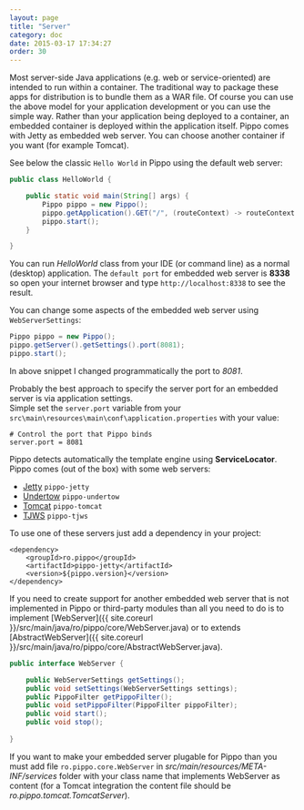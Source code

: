 ```yaml
---
layout: page
title: "Server"
category: doc
date: 2015-03-17 17:34:27
order: 30
---
```


Most server-side Java applications (e.g. web or service-oriented) are intended to run within a container. 
The traditional way to package these apps for distribution is to bundle them as a WAR file. 
Of course you can use the above model for your application development or you can use the simple way. 
Rather than your application being deployed to a container, an embedded container is deployed within the application itself.
Pippo comes with Jetty as embedded web server. You can choose another container if you want (for example Tomcat).
 
See below the classic `Hello World` in Pippo using the default web server:

```java
public class HelloWorld {

    public static void main(String[] args) {
        Pippo pippo = new Pippo();
        pippo.getApplication().GET("/", (routeContext) -> routeContext.send("Hello World!"));
        pippo.start();
    }

}
```

You can run _HelloWorld_ class from your IDE (or command line) as a normal (desktop) application. 
The `default port` for embedded web server is __8338__ so open your internet browser and type `http://localhost:8338` to 
see the result.

You can change some aspects of the embedded web server using `WebServerSettings`:

```java
Pippo pippo = new Pippo();
pippo.getServer().getSettings().port(8081);
pippo.start();
```

In above snippet I changed programmatically the port to _8081_.

Probably the best approach to specify the server port for an embedded server is via application settings.  
Simple set the `server.port` variable from your `src\main\resources\main\conf\application.properties` with your value:

```
# Control the port that Pippo binds
server.port = 8081
```

Pippo detects automatically the template engine using __ServiceLocator__.  
Pippo comes (out of the box) with some web servers:

- [Jetty](http://eclipse.org/jetty) `pippo-jetty`
- [Undertow](http://undertow.io) `pippo-undertow`
- [Tomcat](http://tomcat.apache.org) `pippo-tomcat`
- [TJWS](http://tjws.sourceforge.net) `pippo-tjws`

To use one of these servers just add a dependency in your project:

```
<dependency>
	<groupId>ro.pippo</groupId>
	<artifactId>pippo-jetty</artifactId>
	<version>${pippo.version}</version>
</dependency>
```

If you need to create support for another embedded web server that is not implemented in Pippo or third-party modules 
than all you need to do is to implement [WebServer]({{ site.coreurl }}/src/main/java/ro/pippo/core/WebServer.java) or to extends [AbstractWebServer]({{ site.coreurl }}/src/main/java/ro/pippo/core/AbstractWebServer.java).

```java
public interface WebServer {

    public WebServerSettings getSettings();
    public void setSettings(WebServerSettings settings);
    public PippoFilter getPippoFilter();
    public void setPippoFilter(PippoFilter pippoFilter);
    public void start();
    public void stop();
    
}
```

If you want to make your embedded server plugable for Pippo than you must add file 
`ro.pippo.core.WebServer` in _src/main/resources/META-INF/services_ folder with your class name that implements 
WebServer as content (for a Tomcat integration the content file should be _ro.pippo.tomcat.TomcatServer_).

